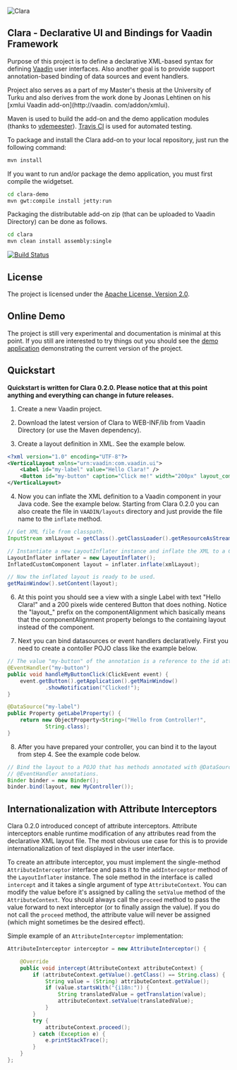 ![Clara](https://github.com/tehapo/Clara/raw/99386831b5c2f3fc1e916180b1b60c796c2cd0ad/dist/img/clara-logo-150x174.png)

## Clara - Declarative UI and Bindings for Vaadin Framework

Purpose of this project is to define a declarative XML-based syntax for defining [Vaadin](https://vaadin.com) user interfaces. Also another goal is to provide support annotation-based binding of data sources and event handlers.

Project also serves as a part of my Master's thesis at the University of Turku and also derives from the work done by Joonas Lehtinen on his [xmlui Vaadin add-on](http://vaadin.
com/addon/xmlui).

Maven is used to build the add-on and the demo application modules (thanks to [vdemeester](https://github.com/vdemeester)). [Travis CI](http://travis-ci.org/) is used for automated testing.

To package and install the Clara add-on to your local repository, just run the following command:
```bash
mvn install
```

If you want to run and/or package the demo application, you must first compile the widgetset.
```bash
cd clara-demo
mvn gwt:compile install jetty:run
```

Packaging the distributable add-on zip (that can be uploaded to Vaadin Directory) can be done as follows.
```bash
cd clara
mvn clean install assembly:single
```


[![Build Status](https://secure.travis-ci.org/tehapo/Clara.png)](http://travis-ci.org/tehapo/Clara)

## License

The project is licensed under the [Apache License, Version 2.0](http://www.apache.org/licenses/LICENSE-2.0.html).

## Online Demo

The project is still very experimental and documentation is minimal at this point. If you still are interested to try things out you should see the [demo application](http://teemu.virtuallypreinstalled.com/clara) demonstrating the current version of the project.

## Quickstart

**Quickstart is written for Clara 0.2.0. Please notice that at this point anything and everything can change in future releases.**

1) Create a new Vaadin project.

2) Download the latest version of Clara to WEB-INF/lib from Vaadin Directory (or use the Maven dependency).

3) Create a layout definition in XML. See the example below.

```xml
<?xml version="1.0" encoding="UTF-8"?>
<VerticalLayout xmlns="urn:vaadin:com.vaadin.ui">
    <Label id="my-label" value="Hello Clara!" />
    <Button id="my-button" caption="Click me!" width="200px" layout_componentAlignment="MIDDLE_CENTER" />
</VerticalLayout>
```

4) Now you can inflate the XML definition to a Vaadin component in your Java code. See the example below. Starting from Clara 0.2.0 you can also create the file in ```VAADIN/layouts``` directory and just provide the file name to the ```inflate``` method.

```java
// Get XML file from classpath.
InputStream xmlLayout = getClass().getClassLoader().getResourceAsStream("xml-layout.xml");

// Instantiate a new LayoutInflater instance and inflate the XML to a CustomComponent.
LayoutInflater inflater = new LayoutInflater();
InflatedCustomComponent layout = inflater.inflate(xmlLayout);

// Now the inflated layout is ready to be used.
getMainWindow().setContent(layout);
```

6) At this point you should see a view with a single Label with text "Hello Clara!" and a 200 pixels wide centered Button that does nothing. Notice the "layout_" prefix on the componentAlignment which basically means that the componentAlignment property belongs to the containing layout instead of the component.

7) Next you can bind datasources or event handlers declaratively. First you need to create a contoller POJO class like the example below.

```java
// The value "my-button" of the annotation is a reference to the id attribute in the XML layout.
@EventHandler("my-button")
public void handleMyButtonClick(ClickEvent event) {
    event.getButton().getApplication().getMainWindow()
            .showNotification("Clicked!");
}

@DataSource("my-label")
public Property getLabelProperty() {
    return new ObjectProperty<String>("Hello from Controller!",
            String.class);
}
```

8) After you have prepared your controller, you can bind it to the layout from step 4. See the example code below.
```java
// Bind the layout to a POJO that has methods annotated with @DataSource and/or
// @EventHandler annotations.
Binder binder = new Binder();
binder.bind(layout, new MyController());
```

## Internationalization with Attribute Interceptors

Clara 0.2.0 introduced concept of attribute interceptors. Attribute interceptors enable runtime modification of any attributes read from the declarative XML layout file. The most obvious use case for this is to provide internationalization of text displayed in the user interface.

To create an attribute interceptor, you must implement the single-method ```AttributeInterceptor``` interface and pass it to the ```addInterceptor``` method of the ```LayoutInflater``` instance. The sole method in the interface is called ```intercept``` and it takes a single argument of type ```AttributeContext```. You can modify the value before it's assigned  by calling the ```setValue``` method of the ```AttributeContext```. You should always call the ```proceed``` method to pass the value forward to next interceptor (or to finally assign the value). If you do not call the ```proceed``` method, the attribute value will never be assigned (which might sometimes be the desired effect).

Simple example of an ```AttributeInterceptor``` implementation:

```java
AttributeInterceptor interceptor = new AttributeInterceptor() {

    @Override
    public void intercept(AttributeContext attributeContext) {
        if (attributeContext.getValue().getClass() == String.class) {
            String value = (String) attributeContext.getValue();
            if (value.startsWith("{i18n:")) {
                String translatedValue = getTranslation(value);
                attributeContext.setValue(translatedValue);
            }
        }
        try {
            attributeContext.proceed();
        } catch (Exception e) {
            e.printStackTrace();
        }
    }
};
```